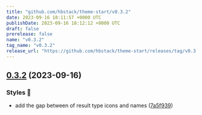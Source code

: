 ```yaml
---
title: "github.com/hbstack/theme-start/v0.3.2"
date: 2023-09-16 18:11:57 +0000 UTC
publishDate: 2023-09-16 18:12:12 +0000 UTC
draft: false
prerelease: false
name: "v0.3.2"
tag_name: "v0.3.2"
release_url: "https://github.com/hbstack/theme-start/releases/tag/v0.3.2"
---
```


## [0.3.2](https://github.com/hbstack/theme-start/compare/v0.3.1...v0.3.2) (2023-09-16)


### Styles 🎨

* add the gap between of result type icons and names ([7a5f939](https://github.com/hbstack/theme-start/commit/7a5f939d5e8b35f60d7bec19353fcb980f6460f4))
